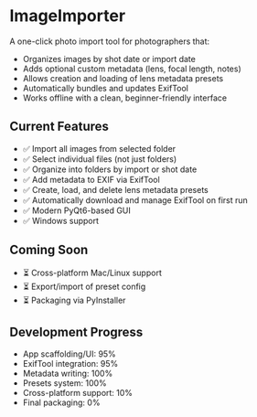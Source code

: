 # ImageImporter

A one-click photo import tool for photographers that:
- Organizes images by shot date or import date
- Adds optional custom metadata (lens, focal length, notes)
- Allows creation and loading of lens metadata presets
- Automatically bundles and updates ExifTool
- Works offline with a clean, beginner-friendly interface

## Current Features
- ✅ Import all images from selected folder
- ✅ Select individual files (not just folders)
- ✅ Organize into folders by import or shot date
- ✅ Add metadata to EXIF via ExifTool
- ✅ Create, load, and delete lens metadata presets
- ✅ Automatically download and manage ExifTool on first run
- ✅ Modern PyQt6-based GUI
- ✅ Windows support

## Coming Soon
- ⏳ Cross-platform Mac/Linux support
- ⏳ Export/import of preset config
- ⏳ Packaging via PyInstaller

## Development Progress
- App scaffolding/UI: 95%
- ExifTool integration: 95%
- Metadata writing: 100%
- Presets system: 100%
- Cross-platform support: 10%
- Final packaging: 0%
